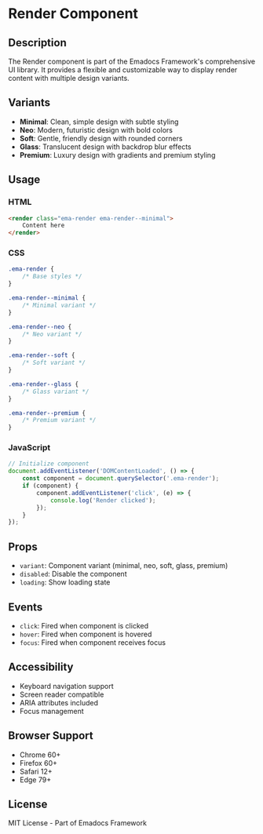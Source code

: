 # Render Component

## Description
The Render component is part of the Emadocs Framework's comprehensive UI library. It provides a flexible and customizable way to display render content with multiple design variants.

## Variants
- **Minimal**: Clean, simple design with subtle styling
- **Neo**: Modern, futuristic design with bold colors
- **Soft**: Gentle, friendly design with rounded corners
- **Glass**: Translucent design with backdrop blur effects
- **Premium**: Luxury design with gradients and premium styling

## Usage

### HTML
```html
<render class="ema-render ema-render--minimal">
    Content here
</render>
```

### CSS
```css
.ema-render {
    /* Base styles */
}

.ema-render--minimal {
    /* Minimal variant */
}

.ema-render--neo {
    /* Neo variant */
}

.ema-render--soft {
    /* Soft variant */
}

.ema-render--glass {
    /* Glass variant */
}

.ema-render--premium {
    /* Premium variant */
}
```

### JavaScript
```javascript
// Initialize component
document.addEventListener('DOMContentLoaded', () => {
    const component = document.querySelector('.ema-render');
    if (component) {
        component.addEventListener('click', (e) => {
            console.log('Render clicked');
        });
    }
});
```

## Props
- `variant`: Component variant (minimal, neo, soft, glass, premium)
- `disabled`: Disable the component
- `loading`: Show loading state

## Events
- `click`: Fired when component is clicked
- `hover`: Fired when component is hovered
- `focus`: Fired when component receives focus

## Accessibility
- Keyboard navigation support
- Screen reader compatible
- ARIA attributes included
- Focus management

## Browser Support
- Chrome 60+
- Firefox 60+
- Safari 12+
- Edge 79+

## License
MIT License - Part of Emadocs Framework
